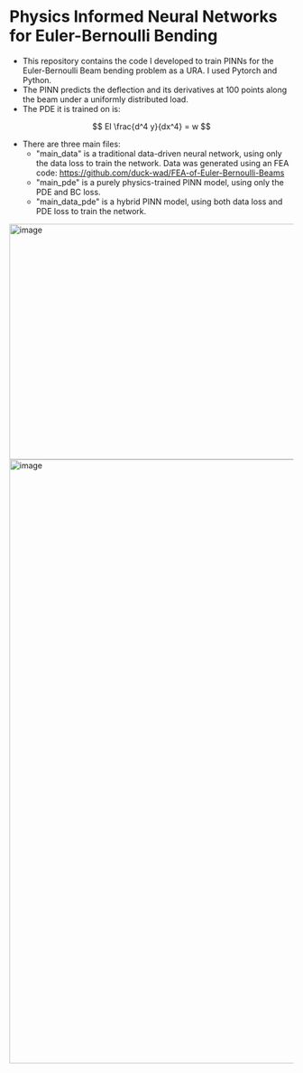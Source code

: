 # Physics Informed Neural Networks for Euler-Bernoulli Bending

- This repository contains the code I developed to train PINNs for the Euler-Bernoulli Beam bending problem as a URA. I used Pytorch and Python.
- The PINN predicts the deflection and its derivatives at 100 points along the beam under a uniformly distributed load.
- The PDE it is trained on is:

$$
EI \frac{d^4 y}{dx^4} = w
$$

- There are three main files:
  - "main_data" is a traditional data-driven neural network, using only the data loss to train the network. Data was generated using an FEA code: https://github.com/duck-wad/FEA-of-Euler-Bernoulli-Beams
  - "main_pde" is a purely physics-trained PINN model, using only the PDE and BC loss.
  - "main_data_pde" is a hybrid PINN model, using both data loss and PDE loss to train the network.

<img width="708" height="417" alt="image" src="https://github.com/user-attachments/assets/32151697-13eb-4ca4-be24-93cd30d49347" />

<img width="889" height="1069" alt="image" src="https://github.com/user-attachments/assets/75c0174f-0611-4a40-a5da-6b80db53e8a3" />
